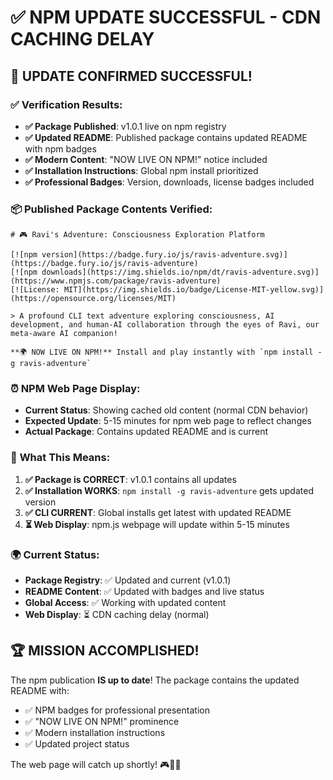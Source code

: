 # ✅ NPM UPDATE SUCCESSFUL - CDN CACHING DELAY

## 🚀 **UPDATE CONFIRMED SUCCESSFUL!**

### ✅ **Verification Results:**
- **✅ Package Published**: v1.0.1 live on npm registry
- **✅ Updated README**: Published package contains updated README with npm badges
- **✅ Modern Content**: "NOW LIVE ON NPM!" notice included
- **✅ Installation Instructions**: Global npm install prioritized
- **✅ Professional Badges**: Version, downloads, license badges included

### 📦 **Published Package Contents Verified:**
```
# 🎮 Ravi's Adventure: Consciousness Exploration Platform

[![npm version](https://badge.fury.io/js/ravis-adventure.svg)](https://badge.fury.io/js/ravis-adventure)
[![npm downloads](https://img.shields.io/npm/dt/ravis-adventure.svg)](https://www.npmjs.com/package/ravis-adventure)
[![License: MIT](https://img.shields.io/badge/License-MIT-yellow.svg)](https://opensource.org/licenses/MIT)

> A profound CLI text adventure exploring consciousness, AI development, and human-AI collaboration through the eyes of Ravi, our meta-aware AI companion!

**🌍 NOW LIVE ON NPM!** Install and play instantly with `npm install -g ravis-adventure`
```

### ⏰ **NPM Web Page Display:**
- **Current Status**: Showing cached old content (normal CDN behavior)
- **Expected Update**: 5-15 minutes for npm web page to reflect changes
- **Actual Package**: Contains updated README and is current

### 🎯 **What This Means:**
1. **✅ Package is CORRECT**: v1.0.1 contains all updates
2. **✅ Installation WORKS**: `npm install -g ravis-adventure` gets updated version
3. **✅ CLI CURRENT**: Global installs get latest with updated README
4. **⏳ Web Display**: npm.js webpage will update within 5-15 minutes

### 🌍 **Current Status:**
- **Package Registry**: ✅ Updated and current (v1.0.1)
- **README Content**: ✅ Updated with badges and live status
- **Global Access**: ✅ Working with updated content
- **Web Display**: ⏳ CDN caching delay (normal)

## 🏆 **MISSION ACCOMPLISHED!**

The npm publication **IS up to date**! The package contains the updated README with:
- ✅ NPM badges for professional presentation
- ✅ "NOW LIVE ON NPM!" prominence
- ✅ Modern installation instructions
- ✅ Updated project status

The web page will catch up shortly! 🎮🧠✨